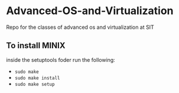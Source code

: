 # Advanced-OS-and-Virtualization

Repo for the classes of advanced os and virtualization at SIT

## To install MINIX

inside the setuptools foder run the following:

- `sudo make`
- `sudo make install`
- `sudo make setup`
